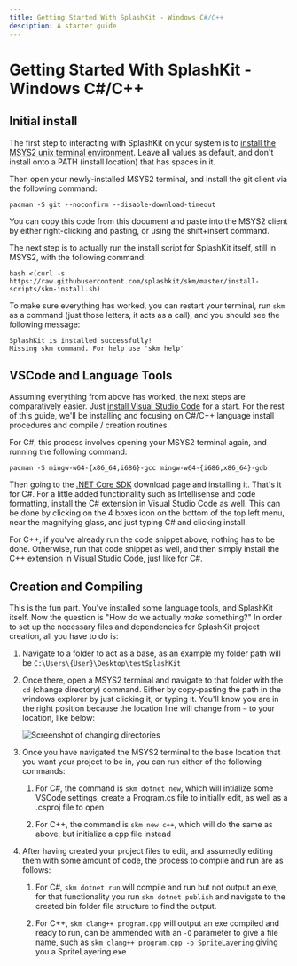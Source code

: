 ```yaml
---
title: Getting Started With SplashKit - Windows C#/C++
desciption: A starter guide
---
```

# Getting Started With SplashKit - Windows C#/C++

## Initial install

The first step to interacting with SplashKit on your system is to
[install the MSYS2 unix terminal environment](https://www.msys2.org/). Leave all values as default,
and don't install onto a PATH (install location) that has spaces in it.

Then open your newly-installed MSYS2 terminal, and install the git client via the following command:

```
pacman -S git --noconfirm --disable-download-timeout
```

You can copy this code from this document and paste into the MSYS2 client by either right-clicking
and pasting, or using the shift+insert command.

The next step is to actually run the install script for SplashKit itself, still in MSYS2, with the
following command:

```
bash <(curl -s https://raw.githubusercontent.com/splashkit/skm/master/install-scripts/skm-install.sh)
```

To make sure everything has worked, you can restart your terminal, run `skm` as a command (just
those letters, it acts as a call), and you should see the following message:

```
SplashKit is installed successfully!
Missing skm command. For help use 'skm help'
```

## VSCode and Language Tools

Assuming everything from above has worked, the next steps are comparatively easier. Just
[install Visual Studio Code](https://code.visualstudio.com/) for a start. For the rest of this
guide, we'll be installing and focusing on C#/C++ language install procedures and compile / creation
routines.

For C#, this process involves opening your MSYS2 terminal again, and running the following command:

```
pacman -S mingw-w64-{x86_64,i686}-gcc mingw-w64-{i686,x86_64}-gdb
```

Then going to the [.NET Core SDK](https://dotnet.microsoft.com/en-us/download) download page and
installing it. That's it for C#. For a little added functionality such as Intellisense and code
formatting, install the C# extension in Visual Studio Code as well. This can be done by clicking on
the 4 boxes icon on the bottom of the top left menu, near the magnifying glass, and just typing C#
and clicking install.

For C++, if you've already run the code snippet above, nothing has to be done. Otherwise, run that
code snippet as well, and then simply install the C++ extension in Visual Studio Code, just like for
C#.

## Creation and Compiling

This is the fun part. You've installed some language tools, and SplashKit itself. Now the question
is "How do we actually _make_ something?" In order to set up the necessary files and dependencies
for SplashKit project creation, all you have to do is:

1. Navigate to a folder to act as a base, as an example my folder path will be
   `C:\Users\{User}\Desktop\testSplashKit`

1. Once there, open a MSYS2 terminal and navigate to that folder with the `cd` (change directory)
   command. Either by copy-pasting the path in the windows explorer by just clicking it, or typing
   it. You'll know you are in the right position because the location line will change from `~` to
   your location, like below:

   ![Screenshot of changing directories](/iamges/articles/image1.png)

1. Once you have navigated the MSYS2 terminal to the base location that you want your project to be
   in, you can run either of the following commands:

   1. For C#, the command is `skm dotnet new`, which will intialize some VSCode settings, create a
      Program.cs file to initially edit, as well as a .csproj file to open

   1. For C++, the command is `skm new c++`, which will do the same as above, but initialize a cpp
      file instead

1. After having created your project files to edit, and assumedly editing them with some amount of
   code, the process to compile and run are as follows:

   1. For C#, `skm dotnet run` will compile and run but not output an exe, for that functionality
      you run `skm dotnet publish` and navigate to the created bin folder file structure to find the
      output.

   1. For C++, `skm clang++ program.cpp` will output an exe compiled and ready to run, can be
      ammended with an `-O` parameter to give a file name, such as
      `skm clang++ program.cpp -o SpriteLayering` giving you a SpriteLayering.exe
